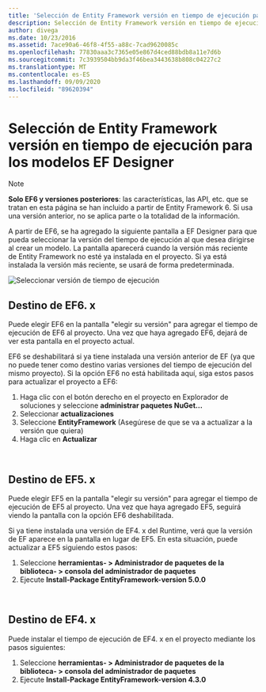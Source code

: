 ```yaml
---
title: 'Selección de Entity Framework versión en tiempo de ejecución para los modelos de EF Designer: EF6'
description: Selección de Entity Framework versión en tiempo de ejecución para los modelos EF Designer en Entity Framework 6
author: divega
ms.date: 10/23/2016
ms.assetid: 7ace90a6-46f8-4f55-a88c-7cad9620085c
ms.openlocfilehash: 77830aaa3c7365e05e867d4ced88bdb8a11e7d6b
ms.sourcegitcommit: 7c3939504bb9da3f46bea3443638b808c04227c2
ms.translationtype: MT
ms.contentlocale: es-ES
ms.lasthandoff: 09/09/2020
ms.locfileid: "89620394"
---
```

# <a name="selecting-entity-framework-runtime-version-for-ef-designer-models"></a>Selección de Entity Framework versión en tiempo de ejecución para los modelos EF Designer
> [!NOTE]
> **Solo EF6 y versiones posteriores**: las características, las API, etc. que se tratan en esta página se han incluido a partir de Entity Framework 6. Si usa una versión anterior, no se aplica parte o la totalidad de la información.

A partir de EF6, se ha agregado la siguiente pantalla a EF Designer para que pueda seleccionar la versión del tiempo de ejecución al que desea dirigirse al crear un modelo. La pantalla aparecerá cuando la versión más reciente de Entity Framework no esté ya instalada en el proyecto. Si ya está instalada la versión más reciente, se usará de forma predeterminada.

![Seleccionar versión de tiempo de ejecución](~/ef6/media/screen.png)

## <a name="targeting-ef6x"></a>Destino de EF6. x

Puede elegir EF6 en la pantalla "elegir su versión" para agregar el tiempo de ejecución de EF6 al proyecto. Una vez que haya agregado EF6, dejará de ver esta pantalla en el proyecto actual.

EF6 se deshabilitará si ya tiene instalada una versión anterior de EF (ya que no puede tener como destino varias versiones del tiempo de ejecución del mismo proyecto). Si la opción EF6 no está habilitada aquí, siga estos pasos para actualizar el proyecto a EF6:

1.  Haga clic con el botón derecho en el proyecto en Explorador de soluciones y seleccione **administrar paquetes NuGet...**
2.  Seleccionar **actualizaciones**
3.  Seleccione **EntityFramework** (Asegúrese de que se va a actualizar a la versión que quiera)
4.  Haga clic en **Actualizar**

 

## <a name="targeting-ef5x"></a>Destino de EF5. x

Puede elegir EF5 en la pantalla "elegir su versión" para agregar el tiempo de ejecución de EF5 al proyecto. Una vez que haya agregado EF5, seguirá viendo la pantalla con la opción EF6 deshabilitada.

Si ya tiene instalada una versión de EF4. x del Runtime, verá que la versión de EF aparece en la pantalla en lugar de EF5. En esta situación, puede actualizar a EF5 siguiendo estos pasos:

1.  Seleccione **herramientas- &gt; Administrador de paquetes de la biblioteca- &gt; consola del administrador de paquetes**
2.  Ejecute **Install-Package EntityFramework-version 5.0.0**

 

## <a name="targeting-ef4x"></a>Destino de EF4. x

Puede instalar el tiempo de ejecución de EF4. x en el proyecto mediante los pasos siguientes:

1.  Seleccione **herramientas- &gt; Administrador de paquetes de la biblioteca- &gt; consola del administrador de paquetes**
2.  Ejecute **Install-Package EntityFramework-version 4.3.0**
